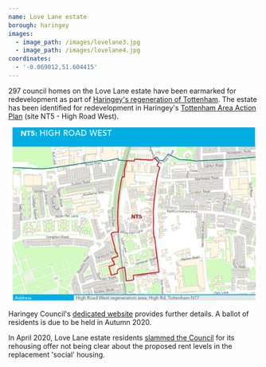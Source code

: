 ```yaml
---
name: Love Lane estate
borough: haringey
images:
  - image_path: /images/lovelane3.jpg
  - image_path: /images/lovelane4.jpg
coordinates: 
  - '-0.069012,51.604415'
---
```

297 council homes on the Love Lane estate have been earmarked for redevelopment as part of [Haringey's regeneration of Tottenham](https://tottenham.london/HighRoadWest). The estate has been identified for redevelopment in Haringey's [Tottenham Area Action Plan](https://www.haringey.gov.uk/sites/haringeygovuk/files/final_haringey_tottenham_aap_dtp_online.pdf) (site NT5 - High Road West). 

![](/images/lovelanent5.png)

Haringey Council's [dedicated website](https://tottenham.london/HighRoadWest) provides further details. A ballot of residents is due to be held in Autumn 2020.

In April 2020, Love Lane estate residents [slammed the Council](https://www.enfieldindependent.co.uk/news/18397780.residents-group-tottenham-estate-slams-housing-offer/) for its rehousing offer not being clear about the proposed rent levels in the replacement 'social' housing.
